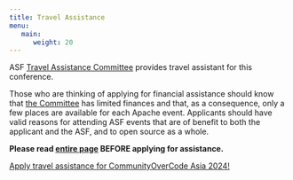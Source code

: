 ```yaml
---
title: Travel Assistance
menu:
   main:
      weight: 20
---
```


ASF [Travel Assistance Committee](https://tac.apache.org/) provides travel assistant for this conference.  

Those who are thinking of applying for financial assistance should know that [the Committee](https://tac.apache.org/) has limited finances and that, as a consequence, only a few places are available for each Apache event. Applicants should have valid reasons for attending ASF events that are of benefit to both the applicant and the ASF, and to open source as a whole.

**Please read [entire page](https://tac.apache.org/) BEFORE applying for assistance.**

[Apply travel assistance for CommunityOverCode Asia 2024!](https://tac-apply.apache.org/)
